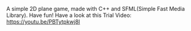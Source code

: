 A simple 2D plane game, made with C++ and SFML(Simple Fast Media Library).
Have fun!
Have a look at this Trial Video: https://youtu.be/PBTytpkwj8I
